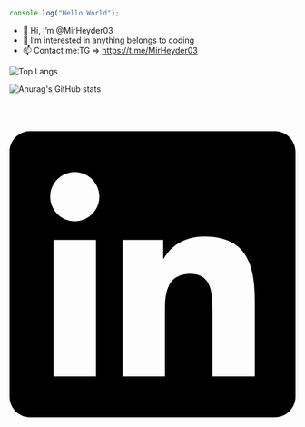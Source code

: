 ```javascript
console.log("Hello World");
 ```


- 👋 Hi, I’m @MirHeyder03
- 👀 I’m interested in anything belongs to coding
- 📫 Contact me:TG => https://t.me/MirHeyder03



![Top Langs](https://github-readme-stats.vercel.app/api/top-langs/?username=MirHeyder03&theme=dracula)

![Anurag's GitHub stats](https://github-readme-stats.vercel.app/api?username=MirHeyder03&show_icons=true&theme=radical)


<a href="linkedin.com/in/mirheydər-yəhyayev-2aa8b0234">
<img align="left" width="16px" color="white" src="https://cdn.jsdelivr.net/npm/simple-icons@v3/icons/linkedin.svg" />  
<a/>


<svg xmlns="http://www.w3.org/2000/svg" viewBox="0 0 448 512"><!--! Font Awesome Pro 6.1.1 by @fontawesome - https://fontawesome.com License - https://fontawesome.com/license (Commercial License) Copyright 2022 Fonticons, Inc. --><path d="M416 32H31.9C14.3 32 0 46.5 0 64.3v383.4C0 465.5 14.3 480 31.9 480H416c17.6 0 32-14.5 32-32.3V64.3c0-17.8-14.4-32.3-32-32.3zM135.4 416H69V202.2h66.5V416zm-33.2-243c-21.3 0-38.5-17.3-38.5-38.5S80.9 96 102.2 96c21.2 0 38.5 17.3 38.5 38.5 0 21.3-17.2 38.5-38.5 38.5zm282.1 243h-66.4V312c0-24.8-.5-56.7-34.5-56.7-34.6 0-39.9 27-39.9 54.9V416h-66.4V202.2h63.7v29.2h.9c8.9-16.8 30.6-34.5 62.9-34.5 67.2 0 79.7 44.3 79.7 101.9V416z"/></svg>